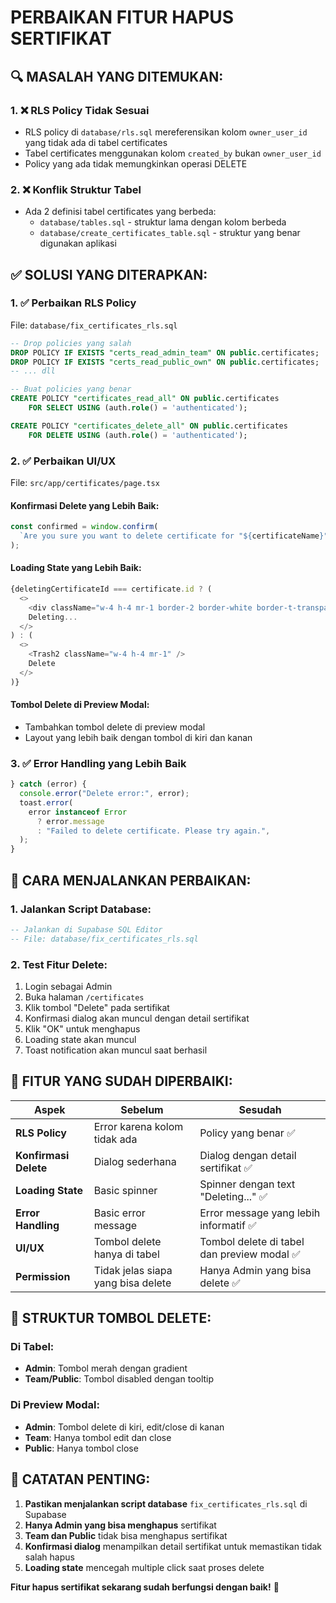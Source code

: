 # PERBAIKAN FITUR HAPUS SERTIFIKAT

## 🔍 **MASALAH YANG DITEMUKAN:**

### **1. ❌ RLS Policy Tidak Sesuai**
- RLS policy di `database/rls.sql` mereferensikan kolom `owner_user_id` yang tidak ada di tabel certificates
- Tabel certificates menggunakan kolom `created_by` bukan `owner_user_id`
- Policy yang ada tidak memungkinkan operasi DELETE

### **2. ❌ Konflik Struktur Tabel**
- Ada 2 definisi tabel certificates yang berbeda:
  - `database/tables.sql` - struktur lama dengan kolom berbeda
  - `database/create_certificates_table.sql` - struktur yang benar digunakan aplikasi

## ✅ **SOLUSI YANG DITERAPKAN:**

### **1. ✅ Perbaikan RLS Policy**
File: `database/fix_certificates_rls.sql`

```sql
-- Drop policies yang salah
DROP POLICY IF EXISTS "certs_read_admin_team" ON public.certificates;
DROP POLICY IF EXISTS "certs_read_public_own" ON public.certificates;
-- ... dll

-- Buat policies yang benar
CREATE POLICY "certificates_read_all" ON public.certificates 
    FOR SELECT USING (auth.role() = 'authenticated');

CREATE POLICY "certificates_delete_all" ON public.certificates 
    FOR DELETE USING (auth.role() = 'authenticated');
```

### **2. ✅ Perbaikan UI/UX**
File: `src/app/certificates/page.tsx`

#### **Konfirmasi Delete yang Lebih Baik:**
```typescript
const confirmed = window.confirm(
  `Are you sure you want to delete certificate for "${certificateName}"?\n\nCertificate Number: ${certificate?.certificate_no}\n\nThis action cannot be undone.`
);
```

#### **Loading State yang Lebih Baik:**
```typescript
{deletingCertificateId === certificate.id ? (
  <>
    <div className="w-4 h-4 mr-1 border-2 border-white border-t-transparent rounded-full animate-spin"></div>
    Deleting...
  </>
) : (
  <>
    <Trash2 className="w-4 h-4 mr-1" />
    Delete
  </>
)}
```

#### **Tombol Delete di Preview Modal:**
- Tambahkan tombol delete di preview modal
- Layout yang lebih baik dengan tombol di kiri dan kanan

### **3. ✅ Error Handling yang Lebih Baik**
```typescript
} catch (error) {
  console.error("Delete error:", error);
  toast.error(
    error instanceof Error
      ? error.message
      : "Failed to delete certificate. Please try again.",
  );
}
```

## 🚀 **CARA MENJALANKAN PERBAIKAN:**

### **1. Jalankan Script Database:**
```sql
-- Jalankan di Supabase SQL Editor
-- File: database/fix_certificates_rls.sql
```

### **2. Test Fitur Delete:**
1. Login sebagai Admin
2. Buka halaman `/certificates`
3. Klik tombol "Delete" pada sertifikat
4. Konfirmasi dialog akan muncul dengan detail sertifikat
5. Klik "OK" untuk menghapus
6. Loading state akan muncul
7. Toast notification akan muncul saat berhasil

## 🎯 **FITUR YANG SUDAH DIPERBAIKI:**

| Aspek | Sebelum | Sesudah |
|-------|---------|---------|
| **RLS Policy** | Error karena kolom tidak ada | Policy yang benar ✅ |
| **Konfirmasi Delete** | Dialog sederhana | Dialog dengan detail sertifikat ✅ |
| **Loading State** | Basic spinner | Spinner dengan text "Deleting..." ✅ |
| **Error Handling** | Basic error message | Error message yang lebih informatif ✅ |
| **UI/UX** | Tombol delete hanya di tabel | Tombol delete di tabel dan preview modal ✅ |
| **Permission** | Tidak jelas siapa yang bisa delete | Hanya Admin yang bisa delete ✅ |

## 🔧 **STRUKTUR TOMBOL DELETE:**

### **Di Tabel:**
- **Admin**: Tombol merah dengan gradient
- **Team/Public**: Tombol disabled dengan tooltip

### **Di Preview Modal:**
- **Admin**: Tombol delete di kiri, edit/close di kanan
- **Team**: Hanya tombol edit dan close
- **Public**: Hanya tombol close

## 📝 **CATATAN PENTING:**

1. **Pastikan menjalankan script database** `fix_certificates_rls.sql` di Supabase
2. **Hanya Admin yang bisa menghapus** sertifikat
3. **Team dan Public** tidak bisa menghapus sertifikat
4. **Konfirmasi dialog** menampilkan detail sertifikat untuk memastikan tidak salah hapus
5. **Loading state** mencegah multiple click saat proses delete

**Fitur hapus sertifikat sekarang sudah berfungsi dengan baik!** 🎉

